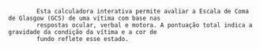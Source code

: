             Esta calculadora interativa permite avaliar a Escala de Coma de Glasgow (GCS) de uma vítima com base nas
            respostas ocular, verbal e motora. A pontuação total indica a gravidade da condição da vítima e a cor de
            fundo reflete esse estado.
